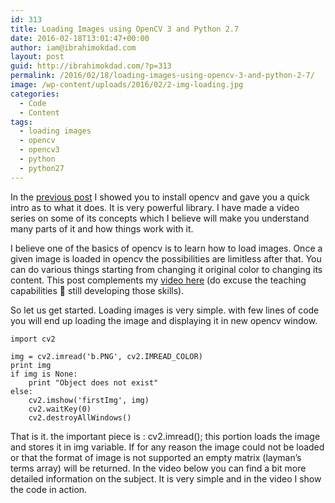 ```yaml
---
id: 313
title: Loading Images using OpenCV 3 and Python 2.7
date: 2016-02-18T13:01:47+00:00
author: iam@ibrahimokdad.com
layout: post
guid: http://ibrahimokdad.com/?p=313
permalink: /2016/02/18/loading-images-using-opencv-3-and-python-2-7/
image: /wp-content/uploads/2016/02/2-img-loading.jpg
categories:
  - Code
  - Content
tags:
  - loading images
  - opencv
  - opencv3
  - python
  - python27
---
```

In the [previous post](http://ibrahimokdad.com/2016/01/10/installing-opencv-3-on-python-2-7/) I showed you to install opencv and gave you a quick intro as to what it does. It is very powerful library. I have made a video series on some of its concepts which I believe will make you understand many parts of it and how things work with it.

I believe one of the basics of opencv is to learn how to load images. Once a given image is loaded in opencv the possibilities are limitless after that. You can do various things starting from changing it original color to changing its content. This post complements my [video here](https://www.youtube.com/watch?v=g4rLJKrpVe4&index=3&list=PL-cS6ZwDCr6rnUfSO2Wc5iR-UPKyMHCsn) (do excuse the teaching capabilities 🙂 still developing those skills).

So let us get started. Loading images is very simple. with few lines of code you will end up loading the image and displaying it in new opencv window.

`import cv2`

`img = cv2.imread('b.PNG', cv2.IMREAD_COLOR)`  
`print img`  
`if img is None:`  
`    print "Object does not exist"`  
`else:`  
`    cv2.imshow('firstImg', img)`  
`    cv2.waitKey(0)`  
`    cv2.destroyAllWindows()`

That is it. the important piece is : cv2.imread(); this portion loads the image and stores it in img variable. If for any reason the image could not be loaded or that the format of image is not supported an empty matrix (layman&#8217;s terms array) will be returned. In the video below you can find a bit more detailed information on the subject. It is very simple and in the video I show the code in action.